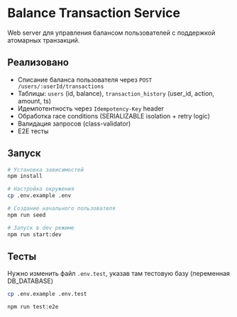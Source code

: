 # Balance Transaction Service

Web server для управления балансом пользователей с поддержкой атомарных транзакций.

## Реализовано

- Списание баланса пользователя через `POST /users/:userId/transactions`
- Таблицы: `users` (id, balance), `transaction_history` (user_id, action, amount, ts)
- Идемпотентность через `Idempotency-Key` header
- Обработка race conditions (SERIALIZABLE isolation + retry logic)
- Валидация запросов (class-validator)
- E2E тесты

## Запуск

```bash
# Установка зависимостей
npm install

# Настройка окружения
cp .env.example .env

# Создание начального пользователя
npm run seed

# Запуск в dev режиме
npm run start:dev
```

## Тесты
 
Нужно изменить файл `.env.test`, указав там тестовую базу (переменная DB_DATABASE)

```bash
cp .env.example .env.test 

npm run test:e2e
```
